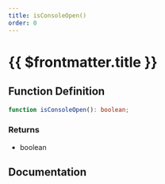 ```yaml
---
title: isConsoleOpen()
order: 0
---
```


# {{ $frontmatter.title }}

## Function Definition

```ts
function isConsoleOpen(): boolean;
```

### Returns

* boolean

## Documentation

<!--@include: ./parts/isConsoleOpen.md-->
